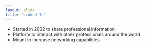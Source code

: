 ```yaml
---
layout: slide
title: "Linked In"
---
```

* Started in 2002 to share professional information 
* Platform to interact with other professionals around the world
* Meant to increase networking capabilities

